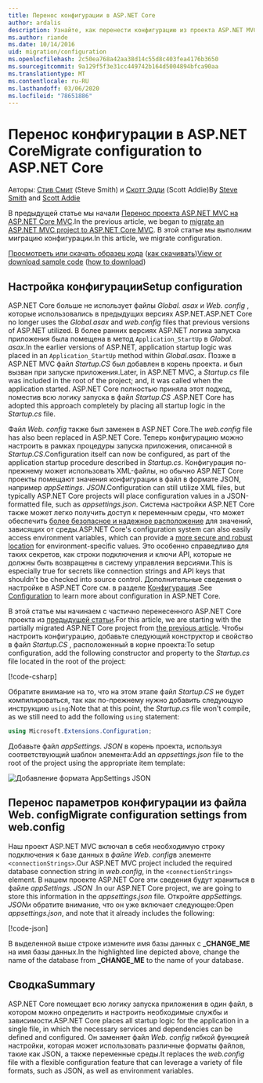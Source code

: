 ```yaml
---
title: Перенос конфигурации в ASP.NET Core
author: ardalis
description: Узнайте, как перенести конфигурацию из проекта ASP.NET MVC в проект ASP.NET Core MVC.
ms.author: riande
ms.date: 10/14/2016
uid: migration/configuration
ms.openlocfilehash: 2c50ea768a42aa38d14c55d8c403fea4176b3650
ms.sourcegitcommit: 9a129f5f3e31cc449742b164d5004894bfca90aa
ms.translationtype: MT
ms.contentlocale: ru-RU
ms.lasthandoff: 03/06/2020
ms.locfileid: "78651886"
---
```

# <a name="migrate-configuration-to-aspnet-core"></a><span data-ttu-id="b4b2c-103">Перенос конфигурации в ASP.NET Core</span><span class="sxs-lookup"><span data-stu-id="b4b2c-103">Migrate configuration to ASP.NET Core</span></span>

<span data-ttu-id="b4b2c-104">Авторы: [Стив Смит](https://ardalis.com/) (Steve Smith) и [Скотт Эдди](https://scottaddie.com) (Scott Addie)</span><span class="sxs-lookup"><span data-stu-id="b4b2c-104">By [Steve Smith](https://ardalis.com/) and [Scott Addie](https://scottaddie.com)</span></span>

<span data-ttu-id="b4b2c-105">В предыдущей статье мы начали [Перенос проекта ASP.NET MVC на ASP.NET Core MVC](xref:migration/mvc).</span><span class="sxs-lookup"><span data-stu-id="b4b2c-105">In the previous article, we began to [migrate an ASP.NET MVC project to ASP.NET Core MVC](xref:migration/mvc).</span></span> <span data-ttu-id="b4b2c-106">В этой статье мы выполним миграцию конфигурации.</span><span class="sxs-lookup"><span data-stu-id="b4b2c-106">In this article, we migrate configuration.</span></span>

<span data-ttu-id="b4b2c-107">[Просмотреть или скачать образец кода](https://github.com/dotnet/AspNetCore.Docs/tree/master/aspnetcore/migration/configuration/samples) ([как скачивать](xref:index#how-to-download-a-sample))</span><span class="sxs-lookup"><span data-stu-id="b4b2c-107">[View or download sample code](https://github.com/dotnet/AspNetCore.Docs/tree/master/aspnetcore/migration/configuration/samples) ([how to download](xref:index#how-to-download-a-sample))</span></span>

## <a name="setup-configuration"></a><span data-ttu-id="b4b2c-108">Настройка конфигурации</span><span class="sxs-lookup"><span data-stu-id="b4b2c-108">Setup configuration</span></span>

<span data-ttu-id="b4b2c-109">ASP.NET Core больше не использует файлы *Global. asax* и *Web. config* , которые использовались в предыдущих версиях ASP.NET.</span><span class="sxs-lookup"><span data-stu-id="b4b2c-109">ASP.NET Core no longer uses the *Global.asax* and *web.config* files that previous versions of ASP.NET utilized.</span></span> <span data-ttu-id="b4b2c-110">В более ранних версиях ASP.NET логика запуска приложения была помещена в метод `Application_StartUp` в *Global. asax*.</span><span class="sxs-lookup"><span data-stu-id="b4b2c-110">In the earlier versions of ASP.NET, application startup logic was placed in an `Application_StartUp` method within *Global.asax*.</span></span> <span data-ttu-id="b4b2c-111">Позже в ASP.NET MVC файл *Startup.CS* был добавлен в корень проекта. и был вызван при запуске приложения.</span><span class="sxs-lookup"><span data-stu-id="b4b2c-111">Later, in ASP.NET MVC, a *Startup.cs* file was included in the root of the project; and, it was called when the application started.</span></span> <span data-ttu-id="b4b2c-112">ASP.NET Core полностью приняла этот подход, поместив всю логику запуска в файл *Startup.CS* .</span><span class="sxs-lookup"><span data-stu-id="b4b2c-112">ASP.NET Core has adopted this approach completely by placing all startup logic in the *Startup.cs* file.</span></span>

<span data-ttu-id="b4b2c-113">Файл *Web. config* также был заменен в ASP.NET Core.</span><span class="sxs-lookup"><span data-stu-id="b4b2c-113">The *web.config* file has also been replaced in ASP.NET Core.</span></span> <span data-ttu-id="b4b2c-114">Теперь конфигурацию можно настроить в рамках процедуры запуска приложения, описанной в *Startup.CS*.</span><span class="sxs-lookup"><span data-stu-id="b4b2c-114">Configuration itself can now be configured, as part of the application startup procedure described in *Startup.cs*.</span></span> <span data-ttu-id="b4b2c-115">Конфигурация по-прежнему может использовать XML-файлы, но обычно ASP.NET Core проекты помещают значения конфигурации в файл в формате JSON, например *appSettings. JSON*.</span><span class="sxs-lookup"><span data-stu-id="b4b2c-115">Configuration can still utilize XML files, but typically ASP.NET Core projects will place configuration values in a JSON-formatted file, such as *appsettings.json*.</span></span> <span data-ttu-id="b4b2c-116">Система настройки ASP.NET Core также может легко получить доступ к переменным среды, что может обеспечить [более безопасное и надежное расположение](xref:security/app-secrets) для значений, зависящих от среды.</span><span class="sxs-lookup"><span data-stu-id="b4b2c-116">ASP.NET Core's configuration system can also easily access environment variables, which can provide a [more secure and robust location](xref:security/app-secrets) for environment-specific values.</span></span> <span data-ttu-id="b4b2c-117">Это особенно справедливо для таких секретов, как строки подключения и ключи API, которые не должны быть возвращены в систему управления версиями.</span><span class="sxs-lookup"><span data-stu-id="b4b2c-117">This is especially true for secrets like connection strings and API keys that shouldn't be checked into source control.</span></span> <span data-ttu-id="b4b2c-118">Дополнительные сведения о настройке в ASP.NET Core см. в разделе [Конфигурация](xref:fundamentals/configuration/index) .</span><span class="sxs-lookup"><span data-stu-id="b4b2c-118">See [Configuration](xref:fundamentals/configuration/index) to learn more about configuration in ASP.NET Core.</span></span>

<span data-ttu-id="b4b2c-119">В этой статье мы начинаем с частично перенесенного ASP.NET Core проекта из [предыдущей статьи](xref:migration/mvc).</span><span class="sxs-lookup"><span data-stu-id="b4b2c-119">For this article, we are starting with the partially migrated ASP.NET Core project from [the previous article](xref:migration/mvc).</span></span> <span data-ttu-id="b4b2c-120">Чтобы настроить конфигурацию, добавьте следующий конструктор и свойство в файл *Startup.CS* , расположенный в корне проекта:</span><span class="sxs-lookup"><span data-stu-id="b4b2c-120">To setup configuration, add the following constructor and property to the *Startup.cs* file located in the root of the project:</span></span>

[!code-csharp[](configuration/samples/WebApp1/src/WebApp1/Startup.cs?range=11-16)]

<span data-ttu-id="b4b2c-121">Обратите внимание на то, что на этом этапе файл *Startup.CS* не будет компилироваться, так как по-прежнему нужно добавить следующую инструкцию `using`:</span><span class="sxs-lookup"><span data-stu-id="b4b2c-121">Note that at this point, the *Startup.cs* file won't compile, as we still need to add the following `using` statement:</span></span>

```csharp
using Microsoft.Extensions.Configuration;
```

<span data-ttu-id="b4b2c-122">Добавьте файл *appSettings. JSON* в корень проекта, используя соответствующий шаблон элемента:</span><span class="sxs-lookup"><span data-stu-id="b4b2c-122">Add an *appsettings.json* file to the root of the project using the appropriate item template:</span></span>

![Добавление формата AppSettings JSON](configuration/_static/add-appsettings-json.png)

## <a name="migrate-configuration-settings-from-webconfig"></a><span data-ttu-id="b4b2c-124">Перенос параметров конфигурации из файла Web. config</span><span class="sxs-lookup"><span data-stu-id="b4b2c-124">Migrate configuration settings from web.config</span></span>

<span data-ttu-id="b4b2c-125">Наш проект ASP.NET MVC включал в себя необходимую строку подключения к базе данных в *файле Web. config*в элементе `<connectionStrings>`.</span><span class="sxs-lookup"><span data-stu-id="b4b2c-125">Our ASP.NET MVC project included the required database connection string in *web.config*, in the `<connectionStrings>` element.</span></span> <span data-ttu-id="b4b2c-126">В нашем проекте ASP.NET Core эти сведения будут храниться в файле *appSettings. JSON* .</span><span class="sxs-lookup"><span data-stu-id="b4b2c-126">In our ASP.NET Core project, we are going to store this information in the *appsettings.json* file.</span></span> <span data-ttu-id="b4b2c-127">Откройте *appSettings. JSON*и обратите внимание, что он уже включает следующее:</span><span class="sxs-lookup"><span data-stu-id="b4b2c-127">Open *appsettings.json*, and note that it already includes the following:</span></span>

[!code-json[](../migration/configuration/samples/WebApp1/src/WebApp1/appsettings.json?highlight=4)]

<span data-ttu-id="b4b2c-128">В выделенной выше строке измените имя базы данных с **_CHANGE_ME** на имя базы данных.</span><span class="sxs-lookup"><span data-stu-id="b4b2c-128">In the highlighted line depicted above, change the name of the database from **_CHANGE_ME** to the name of your database.</span></span>

## <a name="summary"></a><span data-ttu-id="b4b2c-129">Сводка</span><span class="sxs-lookup"><span data-stu-id="b4b2c-129">Summary</span></span>

<span data-ttu-id="b4b2c-130">ASP.NET Core помещает всю логику запуска приложения в один файл, в котором можно определить и настроить необходимые службы и зависимости.</span><span class="sxs-lookup"><span data-stu-id="b4b2c-130">ASP.NET Core places all startup logic for the application in a single file, in which the necessary services and dependencies can be defined and configured.</span></span> <span data-ttu-id="b4b2c-131">Он заменяет файл *Web. config* гибкой функцией настройки, которая может использовать различные форматы файлов, такие как JSON, а также переменные среды.</span><span class="sxs-lookup"><span data-stu-id="b4b2c-131">It replaces the *web.config* file with a flexible configuration feature that can leverage a variety of file formats, such as JSON, as well as environment variables.</span></span>
